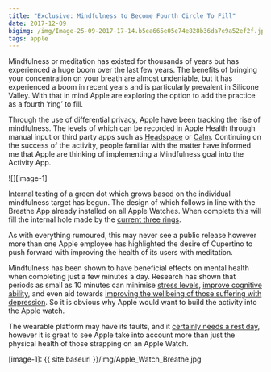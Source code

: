 ```yaml
---
title: "Exclusive: Mindfulness to Become Fourth Circle To Fill"
date: 2017-12-09
bigimg: /img/Image-25-09-2017-17-14.b5ea665e05e74e828b36da7e9a52ef2f.jpeg
tags: apple
---
```

Mindfulness or meditation has existed for thousands of years but has experienced a huge boom over the last few years. The benefits of  bringing your concentration on your breath are almost undeniable, but it has experienced a boom in recent years and is particularly prevalent in Silicone Valley. With that in mind Apple are exploring the option to add the practice as a fourth ‘ring’ to fill.

Through the use of differential privacy, Apple have been tracking the rise of mindfulness. The levels of which can be recorded in Apple Health through manual input or third party apps such as [Headspace][1] or [Calm][2]. Continuing on the success of the activity, people familiar with the matter have informed me that Apple are thinking of implementing a Mindfulness goal into the Activity App.

![][image-1]

Internal testing of a green dot which grows based on the individual mindfulness target has begun. The design of which follows in line with the Breathe App already installed on all Apple Watches. When complete this will fill the internal hole made by the [current three rings][3].

As with everything rumoured, this may never see a public release however more than one Apple employee has highlighted the desire of Cupertino to push forward with improving the health of its users with meditation.

Mindfulness has been shown to have beneficial effects on mental health when completing just a few minutes a day. Research has shown that periods as small as 10 minutes can minimise [stress levels][4], [improve cognitive ability][5], and even aid towards [improving the wellbeing of those suffering with depression][6]. So it is obvious why Apple would want to build the activity into the Apple watch.

The wearable platform may have its faults, and it [certainly needs a rest day][7], however it is great to see Apple take into account more than just the physical health of those strapping on an Apple Watch.

[1]:	https://itunes.apple.com/gb/app/headspace-guided-meditation/id493145008?mt=8&at=100ltj4
[2]:	http://Calm.com%0Ahttps://itunes.apple.com/gb/app/calm/id571800810?mt=8&at=100ltj4
[3]:	https://www.gr36.com/post/2017-10-12-filling-those-rings/
[4]:	https://link.springer.com/article/10.1023/A:1018700829825?LI=true
[5]:	https://link.springer.com/article/10.1023/B:COTR.0000045557.15923.96
[6]:	http://www.independent.co.uk/news/science/mindfulness-therapy-depression-anti-depressants-mental-health-research-meditation-a7003546.html
[7]:	https://www.gr36.com/post/2017-11-29-we-need-a-rest/

[image-1]:	{{ site.baseurl }}/img/Apple_Watch_Breathe.jpg
